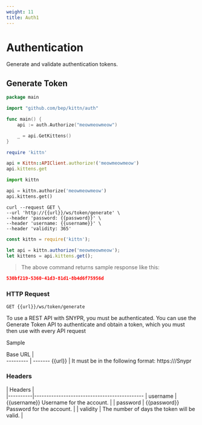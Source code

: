 ```yaml
---
weight: 11
title: Auth1
---
```


# Authentication

Generate and validate authentication tokens.

## Generate Token

```go
package main

import "github.com/bep/kittn/auth"

func main() {
	api := auth.Authorize("meowmeowmeow")

	_ = api.GetKittens()
}
```

```ruby
require 'kittn'

api = Kittn::APIClient.authorize!('meowmeowmeow')
api.kittens.get
```

```python
import kittn

api = kittn.authorize('meowmeowmeow')
api.kittens.get()
```

```shell
curl --request GET \ 
--url 'http://{{url}}/ws/token/generate' \ 
--header 'password: {{password}}' \ 
--header 'username: {{username}}' \ 
--header 'validity: 365'
```

```javascript
const kittn = require('kittn');

let api = kittn.authorize('meowmeowmeow');
let kittens = api.kittens.get();
```

> The above command returns sample response like this:

```json
530bf219-5360-41d3-81d1-8b4d6f75956d
```


### HTTP Request

`GET {{url}}/ws/token/generate`

To use a REST API with SNYPR, you must be authenticated. You can use the Generate Token API to authenticate and obtain a token, which you must then use with every API request

Sample

Base URL |  
--------- | -------
{{url}} | It must be in the following format: https://<hostname or IPaddress>/Snypr 

### Headers

| Headers  |                                             
|----------|---------------------------------------------
| username | {{username}} Username for the account.      |
| password | {{password}} Password for the account.      |
| validity | The number of days the token will be valid. |


